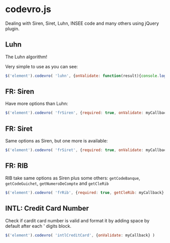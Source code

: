 codevro.js
==========

Dealing with Siren, Siret, Luhn, INSEE code and many others using jQuery plugin.

Luhn
----

The Luhn algorithm!

Very simple to use as you can see:

``` javascript
$('element').codevro( 'luhn', {onValidate: function(result){console.log(result)}})
```

FR: Siren
---------

Have more options than Luhn:

``` javascript
$('element').codevro( 'frSiren', {required: true, onValidate: myCallback} )
```

FR: Siret
---------

Same options as Siren, but one more is available:


``` javascript
$('element').codevro( 'frSiret', {required: true, onValidate: myCallback, getPlaceRank: myOtherCallback} )
```

FR: RIB
-------

RIB take same options as Siren plus some others: `getCodeBanque`, `getCodeGuichet`, `getNumeroDeCompte` and `getCleRib`

``` javascript
$('element').codevro( 'frRib', {required: true, getCleRib: myCallback} )
```

INTL: Credit Card Number
------------------------

Check if cardit card number is valid and format it by adding space by default after each ' digits block.

``` javascript
$('element').codevro( 'intlCreditCard', {onValidate: myCallback} )
```
 

